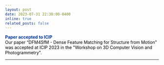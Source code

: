 ```yaml
---
layout: post
date: 2023-07-31 22:30:00-0400
inline: true
related_posts: false
---
```


<font color="#00369f"><b>Paper accepted to ICIP</b></font><br><font color="#000000">Our paper “DFM4SfM - Dense Feature Matching for Structure from Motion" was accepted at ICIP 2023 in the "Workshop on 3D Computer Vision and Photogrammetry".</font>
<hr>

